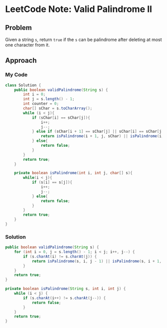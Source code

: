 # LeetCode Note: Valid Palindrome II

## Problem 

Given a string `s`, return `true` if the `s` can be palindrome after deleting at most one character from it.



## Approach

### My Code

```java
class Solution {
    public boolean validPalindrome(String s) {
        int i = 0;
        int j = s.length() - 1;
        int counter = 0;
        char[] sChar = s.toCharArray();
        while (i < j){
            if (sChar[i] == sChar[j]){
                i++;
                j--;
            } else if (sChar[i + 1] == sChar[j] || sChar[i] == sChar[j - 1]){
                return isPalindrome(i + 1, j, sChar) || isPalindrome(i, j - 1, sChar);
            } else{
                return false;
            }
        }
        return true;
    }

    private boolean isPalindrome(int i, int j, char[] s){
        while(i < j){
            if (s[i] == s[j]){
                i++;
                j--;
            } else{
                return false;
            }
        }
        return true;
    }
}
```

### Solution

```java
public boolean validPalindrome(String s) {
    for (int i = 0, j = s.length() - 1; i < j; i++, j--) {
        if (s.charAt(i) != s.charAt(j)) {
            return isPalindrome(s, i, j - 1) || isPalindrome(s, i + 1, j);
        }
    }
    return true;
}

private boolean isPalindrome(String s, int i, int j) {
    while (i < j) {
        if (s.charAt(i++) != s.charAt(j--)) {
            return false;
        }
    }
    return true;
}
```
